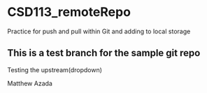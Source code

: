 # CSD113_remoteRepo
Practice for push and pull within Git and adding to local storage 

## This is a test branch for the sample git repo
Testing the upstream(dropdown)

Matthew Azada
